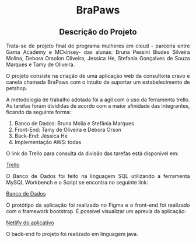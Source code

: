 <!doctype html>
<html>
    <head><h1 align="center"> BraPaws </h1>
        <h2 align="center"> Descrição do Projeto </h2>
    </head>
    <body><p align="justify"> Trata-se de projeto final do programa mulheres em cloud - parceria entre Gama Academy e MCkinsey-
        das alunas: Bruna Pessini Biudes Silveira Molina, Debora Orsolon Oliveira, Jessica He, Stefania Gonçalves de Souza
        Marques e Tamy de Oliveira.</p>
    <p align="justify"> O projeto consiste na criação de uma aplicação web da consultoria cravo e canela chamada BraPaws com
        o intuito de suportar um estabelecimento de petshop.</p>
    <p align="justify">A metodologia de trabalho adotada foi a ágil com o uso da ferramenta trello. As tarefas foram divididas de acordo com a maior afinidade das integrantes, ficando da seguinte forma:</p>
    <ol>
        <li>Banco de Dados: Bruna Molia e Stefânia Marques</li>
        <li>Front-End: Tamy de Oliveira e Debora Orson</li>
        <li>Back-End: Jéssica He</li>
        <li> Implementação AWS: todas </li>
    </ol>
    <p align="justify">O link do Trello para consulta da divisão das tarefas está disponível em:</p>
    <a href="https://trello.com/b/AoJ2GPQk/projeto-final-mulheres-em-cloud-grupo-1-brapaws">Trello</a>
    <p align="justify">O Banco de Dados foi feito na linguagem SQL utilizando a ferramenta MySQL Workbench e o Script se encontra no seguinte link:</p>
    <a href="https://github.com/orsolon/cravo-canela-consultoria/blob/dbAPILocal/SQL_love_pet.sql">Banco de Dados</a>
    <p align="justify">O protótipo da aplicação foi realizado no Figma e o front-end foi realizado com o framework bootstrap. É possível visualizar um aprevía da aplicação:</p>
    <a href="https://brapaws.netlify.app/">Netlify do aplicativo</a>
    <p align="justify">O back-end fo projeto foi realizado em linguagem java.</p>

</body>
</html>
